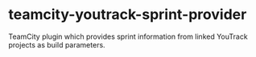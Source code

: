 teamcity-youtrack-sprint-provider
=================================
TeamCity plugin which provides sprint information from linked YouTrack projects as build parameters.
